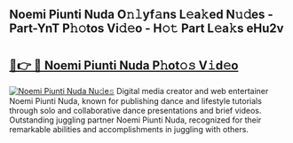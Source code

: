 ## Noemi Piunti Nuda O𝚗𝚕yf𝚊ns L𝚎a𝚔ed N𝚞𝚍es - Part-YnT P𝚑𝚘tos Vi𝚍𝚎o - H𝚘𝚝 Part L𝚎a𝚔s eHu2v

# <h2><a href="http://kfbppin.oniu.top/?m=Noemi+Piunti+Nuda">🔗👉 🔴 Noemi Piunti Nuda P𝚑ot𝚘𝚜 V𝚒d𝚎o</a></h2>

[![Noemi Piunti Nuda Nu𝚍e𝚜](https://i.imgur.com/0qMVB7G.gif)](http://kfbppin.oniu.top/?m=Noemi+Piunti+Nuda)
Digital media creator and web entertainer Noemi Piunti Nuda, known for publishing dance and lifestyle tutorials through solo and collaborative dance presentations and brief videos. Outstanding juggling partner Noemi Piunti Nuda, recognized for their remarkable abilities and accomplishments in juggling with others.  
